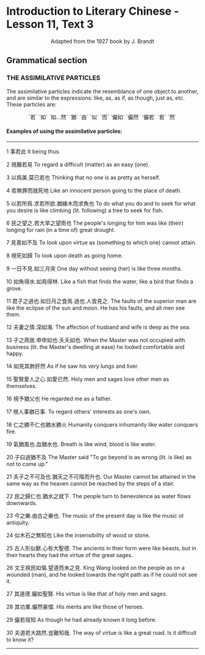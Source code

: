 # Introduction to Literary Chinese - Lesson 11, Text 3

<center>Adapted from the 1927 book by J. Brandt</center>

## Grammatical section

### THE ASSIMILATIVE PARTICLES

The assimilative particles indicate the resemblance of one object to another, and are similar to the expressions: like, as, as if, as though, just as, etc.
These particles are:

<center>`若` `如` `如...然` `猶` `由` `似` `而` `儼如` `儼然` `儼若` `若` `然`</center>

#### Examples of using the assimilative particles:

---

1 事若此
It being thus.

2 視難若易
To regard a difficult (matter) as an easy (one).

3 以爲美.莫已若也
Thinking that no one is as pretty as herself.

4 若無罪而就死地
Like an innocent person going to the place of death.

5 以若所爲.求若所欲.猶緣木而求魚也
To do what you do and to seek for what you desire is like climbing (lit. following) a tree to seek for fish.

6 民之望之.若大旱之望雨也
The people's longing for him was like (their) longing for rain (in a time of) great drought.

7 見善如不及
To look upon virtue as (something to which one) cannot attain.

8 視死如歸
To look upon death as going home.

9 一日不見.如三月突
One day without seeing (her) is like three months.

10 如魚得水.如鳥得林.
Like a fish that finds the water, like a bird that finds a grove.

11 君子之過也.如日月之食焉.過也.人皆見之.
The faults of the superior man are like the eclipse of the sun and moon. He has his faults, and all men see them.

12 夫妻之情.深如海.
The affection of husband and wife is deep as the sea.

13 子之燕居.申申如也.夭夭如也.
When the Master was not occupied with business (lit. the Master's dwelling at ease) he looked comfortable and happy.

14 如見其肺肝然
As if he saw his very lungs and liver.

15 聖賢愛人之心.如愛已然.
Holy men and sages love other men as themselves.

16 視予猶父也
He regarded me as a father.

17 視人事猶已事.
To regard others' interests as one's own.

18 仁之勝不仁也猶水勝火
Humanity conquers inhumanity like water conquers fire.

19 氣猶風也.血猶水也.
Breath is like wind, blood is like water.

20 子曰過猶不及
The Master said "To go beyond is as wrong (lit. is like) as not to come up."

21 夫子之不可及也.猶天之不可階而升也.
Our Master cannot be attained in the same way as the heaven cannot be reached by the steps of a stair.

22 民之歸仁也.猶水之就下.
The people turn to benevolence as water flows downwards.

23 今之樂.由古之樂也.
The music of the present day is like the music ot antiquity.

24 似木石之無知也
Like the insensibility of wood or stone.

25 古人形似獸.心有大聖德.
The ancients in their form were like beasts, but in their hearts they had the virtue of the great sages.

26 文王視民如傷.望道而未之見.
King Wang looked on the people as on a wounded (man), and he looked towards the right path as if he could not see it.

27 其道德.儼如聖賢.
His virtue is like that of holy men and sages.

28 其功業.儼然豪傑.
His merits are like those of heroes.

29 儼若宿知
As though he had already known it long before.

30 夫道若大路然.豈難知哉.
The way of virtue is like a great road. Is it difficult to know it?

---
